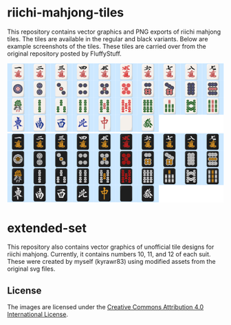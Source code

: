 # riichi-mahjong-tiles
This repository contains vector graphics and PNG exports of riichi mahjong tiles. The tiles are available in the regular and black variants. Below are example screenshots of the tiles. These tiles are carried over from the original repository posted by FluffyStuff.

<div style="text-align:center">
<img src ="https://raw.githubusercontent.com/FluffyStuff/riichi-mahjong-tiles/master/ExampleRegular.png" />
<img src ="https://raw.githubusercontent.com/FluffyStuff/riichi-mahjong-tiles/master/ExampleBlack.png" />
</div>

# extended-set
This repository also contains vector graphics of unofficial tile designs for riichi mahjong. Currently, it contains numbers 10, 11, and 12 of each suit. These were created by myself (kyrawr83) using modified assets from the original svg files.

## License
The images are licensed under the [Creative Commons Attribution 4.0 International License](http://creativecommons.org/licenses/by/4.0/).
